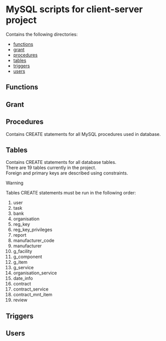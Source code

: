 # MySQL scripts for client-server project
Contains the following directories:
- [functions](#functions)
- [grant](#grant)
- [procedures](#procedures)
- [tables](#tables)
- [triggers](triggers)
- [users](#users)

## Functions
## Grant
## Procedures
Contains CREATE statements for all MySQL procedures used in database.

## Tables
Contains CREATE statements for all database tables.  
There are 19 tables currently in the project.  
Foreign and primary keys are described using constraints.

> [!WARNING]
> Tables CREATE statements must be run in the following order:
> 1.  user 
> 2.  task
> 3.  bank
> 4.  organisation
> 5.  reg_key
> 6.  reg_key_privileges
> 7.  report
> 8.  manufacturer_code
> 9.  manufacturer
> 10.  g_facility
> 11.  g_component
> 12.  g_item
> 13.  g_service
> 14.  organisation_service
> 15.  date_info
> 16.  contract
> 17.  contract_service
> 18.  contract_mnt_item
> 19.  review

## Triggers
## Users